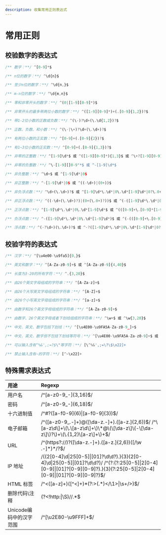 ```yaml
---
description: 收集常用正则表达式
---
```


# 常用正则

## **校验数字的表达式**

```javascript
/** 数字：**/ ^[0-9]*$

/** n位的数字：**/ ^\d{n}$

/** 至少n位的数字：**/ ^\d{n,}$

/** m-n位的数字：**/ ^\d{m,n}$

/** 零和非零开头的数字：**/ ^(0|[1-9][0-9]*)$

/** 非零开头的最多带两位小数的数字：**/ ^([1-9][0-9]*)+(.[0-9]{1,2})?$

/** 带1-2位小数的正数或负数：**/ ^(\-)?\d+(\.\d{1,2})?$

/** 正数、负数、和小数：**/ ^(\-|\+)?\d+(\.\d+)?$

/** 有两位小数的正实数：**/ ^[0-9]+(.[0-9]{2})?$

/** 有1~3位小数的正实数：**/ ^[0-9]+(.[0-9]{1,3})?$

/** 非零的正整数：**/ ^[1-9]\d*$ 或 ^([1-9][0-9]*){1,3}$ 或 ^\+?[1-9][0-9]*$

/** 非零的负整数：**/ ^\-[1-9][]0-9"*$ 或 ^-[1-9]\d*$

/** 非负整数：**/ ^\d+$ 或 ^[1-9]\d*|0$

/** 非正整数：**/ ^-[1-9]\d*|0$ 或 ^((-\d+)|(0+))$

/** 非负浮点数：**/ ^\d+(\.\d+)?$ 或 ^[1-9]\d*\.\d*|0\.\d*[1-9]\d*|0?\.0+|0$

/** 非正浮点数：**/ ^((-\d+(\.\d+)?)|(0+(\.0+)?))$ 或 ^(-([1-9]\d*\.\d*|0\.\d*[1-9]\d*))|0?\.0+|0$

/** 正浮点数：**/ ^[1-9]\d*\.\d*|0\.\d*[1-9]\d*$ 或 ^(([0-9]+\.[0-9]*[1-9][0-9]*)|([0-9]*[1-9][0-9]*\.[0-9]+)|([0-9]*[1-9][0-9]*))$

/** 负浮点数：**/ ^-([1-9]\d*\.\d*|0\.\d*[1-9]\d*)$ 或 ^(-(([0-9]+\.[0-9]*[1-9][0-9]*)|([0-9]*[1-9][0-9]*\.[0-9]+)|([0-9]*[1-9][0-9]*)))$

/** 浮点数：**/ ^(-?\d+)(\.\d+)?$ 或 ^-?([1-9]\d*\.\d*|0\.\d*[1-9]\d*|0?\.0+|0)$
```

## **校验字符的表达式**

```javascript
/** 汉字：**/ ^[\u4e00-\u9fa5]{0,}$

/** 英文和数字：**/ ^[A-Za-z0-9]+$ 或 ^[A-Za-z0-9]{4,40}$

/** 长度为3-20的所有字符：**/ ^.{3,20}$

/** 由26个英文字母组成的字符串：**/ ^[A-Za-z]+$

/** 由26个大写英文字母组成的字符串：**/ ^[A-Z]+$

/** 由26个小写英文字母组成的字符串：**/ ^[a-z]+$

/** 由数字和26个英文字母组成的字符串：**/ ^[A-Za-z0-9]+$

/** 由数字、26个英文字母或者下划线组成的字符串：**/ ^\w+$ 或 ^\w{3,20}$

/** 中文、英文、数字包括下划线：**/ ^[\u4E00-\u9FA5A-Za-z0-9_]+$

/** 中文、英文、数字但不包括下划线等符号：**/ ^[\u4E00-\u9FA5A-Za-z0-9]+$ 或 ^[\u4E00-\u9FA5A-Za-z0-9]{2,20}$

/** 可以输入含有^%&',;=?$\"等字符：**/ [\^%&',;=\?\$\x22]+

/** 禁止输入含有~的字符：**/ [^~\x22]+
```

## **特殊需求表达式**

| 用途 | Regexp |
| :--- | :--- |
| 用户名 | /^\[a-z0-9\_-\]{3,16}$/ |
| 密码 | /^\[a-z0-9\_-\]{6,18}$/ |
| 十六进制值 | /^\#?\(\[a-f0-9\]{6}\|\[a-f0-9\]{3}\)$/ |
| 电子邮箱 | /^\(\[a-z0-9\_\.-\]+\)@\(\[\da-z\.-\]+\)\.\(\[a-z\.\]{2,6}\)$/ /^\[a-z\d\]+\(\.\[a-z\d\]+\)\*@\(\[\da-z\]\(-\[\da-z\]\)?\)+\(\.{1,2}\[a-z\]+\)+$/ |
| URL | /^\(https?:\/\/\)?\(\[\da-z\.-\]+\)\.\(\[a-z\.\]{2,6}\)\(\[\/\w \.-\]\*\)\*\/?$/ |
| IP 地址 | /\(\(2\[0-4\]\d\|25\[0-5\]\|\[01\]?\d\d?\)\.\){3}\(2\[0-4\]\d\|25\[0-5\]\|\[01\]?\d\d?\)/ /^\(?:\(?:25\[0-5\]\|2\[0-4\]\[0-9\]\|\[01\]?\[0-9\]\[0-9\]?\)\.\){3}\(?:25\[0-5\]\|2\[0-4\]\[0-9\]\|\[01\]?\[0-9\]\[0-9\]?\)$/ |
| HTML 标签 | /^&lt;\(\[a-z\]+\)\(\[^&lt;\]+\)\*\(?:&gt;\(.\*\)&lt;\/\1&gt;\|\s+\/&gt;\)$/ |
| 删除代码\\注释 | \(?&lt;!http:\|\S\)//.\*$ |
| Unicode编码中的汉字范围 | /^\[\u2E80-\u9FFF\]+$/ |

